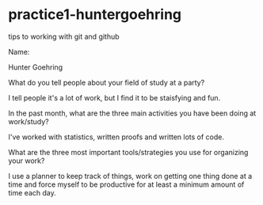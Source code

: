 # practice1-huntergoehring
tips to working with git and github

Name: 

Hunter Goehring

What do you tell people about your field of study at a party?

I tell people it's a lot of work, but I find it to be staisfying and fun.

In the past month, what are the three main activities you have been doing at work/study?

I've worked with statistics, written proofs and written lots of code.

What are the three most important tools/strategies you use for organizing your work?

I use a planner to keep track of things, work on getting one thing done at a time and force myself to be productive for at least a minimum amount of time each day.
